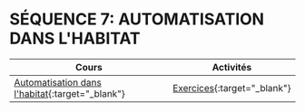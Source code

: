 # SÉQUENCE 7: **AUTOMATISATION DANS L'HABITAT**

| Cours | Activités |
| -- | -- |
| [Automatisation dans l'habitat](./cours/auto_cours.md){:target="_blank"} |  [Exercices](./activites/auto_exercices.md){:target="_blank"} |
